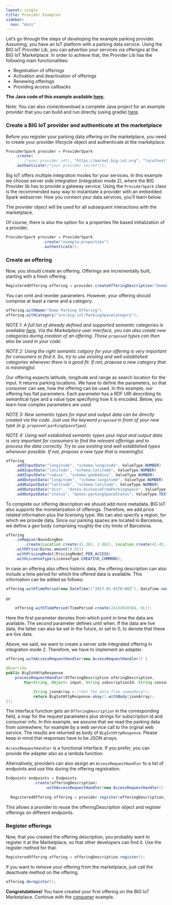 ```yaml
---
layout: single
title: Provider Examples
sidebar: 
  nav: "docs"
---
```


Let’s go through the steps of developing the example parking provider. Assuming, you have an IoT platform with a parking data service. Using the BIG IoT Provider Lib, you can advertise  your services via offerigns at the BIG IoT Marketplace. In order to achieve that, the Provider Lib has the following main functionalities:

* Registration of offerings
* Activation and deactivation of offerings
* Renewing offerings
* Providing access callbacks

**The Java code of this example available [here](https://github.com/BIG-IoT/example-projects/blob/master/java-example-provider/src/main/java/org/bigiot/examples/ExampleProvider.java).** 

Note: You can also clone/download a complete Java project for an example provider that you can build and run directly (using gradle) [here](https://github.com/BIG-IoT/example-projects/tree/master/java-example-provider).  

### Create a BIG IoT provider and authenticate at the marketplace
Before you register your parking data offering on the marketplace, you need to create your provider lifecycle object and authenticate at the marketplace. 

```java
ProviderSpark provider = ProviderSpark
	.create(
		/*your provider id*/, "https://market.big-iot.org", "localhost", 8080)
	.authenticate(/*your provider secret*/);

```

Big IoT offers multiple integration modes for your services. In this example we choose server side integration (integration mode 2), where the BIG Provider lib has to provide a gateway service. Using the `ProviderSpark` class is the recommended easy way to instantiate a provider with an embedded Spark webserver. How you connect your data services, you’ll learn below.

The provider object will be used for all subsequent interactions with the marketplace. 

Of course, there is also the option for a properties file based initialization of a provider.

```java
ProviderSpark provider = ProviderSpark
        		.create("example.properties")
        		.authenticate();
```

### Create an offering
Now, you should create an offering. Offerings are incrementally built, starting with a fresh offering.

```java
RegisteredOffering offering = provider.createOfferingDescription("DemoPark")
```

You can omit and reorder parameters. However, your offering should comprise at least a name and a category.

```java
offering.withName("Demo Parking Offering")
offering.withCategory("urn:big-iot:ParkingSpaceCategory");
```

*NOTE 1: A full list of already defined and supported semantic categories is available [here](https://big-iot.github.io/categories/). Via the Marketplace user interface, you can also create new categories during creation of an offering. Those `proposed` types can then also be used in your code.*

*NOTE 2: Using the right semantic catgory for your offering is very important for consumers to find it. So, try to use existing and well established categories whenever there is a good fit. If not, propose a new category that is meaningful.*

Our offering expects latitude, longitude and range as search location for the input. It returns parking locations. We have to define the parameters, so that consumer can see, how the offering can be used. In this example, our offering has flat parameters. Each parameter has a RDF URI describing its semantical type and a value type specifying how it is encoded. Below, you learn how complex parameters are used.

*NOTE 3: New semantic types for input and output data can be directly created via the code. Just use the keyword `proposed` in front of your new type (e.g. `proposed:parkingSpaceType`).*

*NOTE 4: Using well estabished semantic types your input and output data is very important for consumers to find the relevant offerings and to process the data correctly. Try to use existing and well established types whenever possible. If not, propose a new type that is meaningful.*

```java
offering
	.addInputData("longitude", "schema:longitude", ValueType.NUMBER)
	.addInputData("latitude", "schema:latitude", ValueType.NUMBER)
	.addInputData("radius", "schema:geoRadius", ValueType.NUMBER)
	.addOutputData("longitude", "schema:longitude", ValueType.NUMBER)
	.addOutputData("latitude", "schema:latitude", ValueType.NUMBER)
	.addOutputData("dist", "datex:distanceFromParkingSpace", ValueType.NUMBER)
	.addOutputData("status", "datex:parkingSpaceStatus", ValueType.TEXT);
```

To complete our offering description we should add more metadata. BIG IoT also supports the monetarization of offerings. Therefore, we add price related information plus the licensing type.  We can also specify a region, for which we provide data. Since our parking spaces are located in Barcelona, we define a geo body comprising roughly the city limits of Barcelona.

```java
offering
	.inRegion(BoundingBox
		.create(Location.create(41.361, 2.082), Location.create(41.45, 2.252)))
	.withPrice(Euros.amount(0.02))
	.withPricingModel(PricingModel.PER_ACCESS)
	.withLicenseType(LicenseType.CREATIVE_COMMONS);

```

In case an offering also offers historic data, the offering description can also include a time period for which the offered data is available. This information can be added as follows:

```java
offering.withTimePeriod(new DateTime(("2017-01-01T0:00Z"), DataTime.now());
```

or

```java
	offering.withTimePeriod(TimePeriod.create(24134020384, 0L));
```

Here the first parameter denotes from which point in time the data are available. The second parameter defines until when. If the data are live data, the latter can also be set in the future, or set to 0, to denote that these are live data. 

Above, we said, we want to create a server side integrated offering in integration mode 2. Therefore, we have to implement an adapter. 

```java
offering.withAccessRequestHandler(new AccessRequestHandler() {
						
@Override
public BigIotHttpResponse 
	processRequestHandler(OfferingDescription oferingDescription, 
		Map<String, Object> input, String subscriptionId, String consumerInfo){

			String jsonArray = /*Get the data from somewhere*/;
			return BigIotHttpResponse.okay().withBody(jsonArray);	
});
```

The interface function gets an `OfferingDescription` in the corresponding field, a map for the request parameters plus strings for subscription id and consumer info. In this example, we assume that we read the parking data from somewhere, for example by a web service call to the orginal web service. The results are returned as body of `BigIotHttpResponse`. Please keep in mind that responses have to be JSON arrays.

`AccessRequestHandler` is a functional interface. If you prefer, you can provide the adapter also as a lambda function.

Alternatively, providers can also assign an `AccessRequestHandler` to a list of endpoints and use this during the offering registration. 

```java
Endpoints endpoints = Endpoints
			.create(offeringDescription)
                 .withAccessRequestHandler(new AccessRequestHandler() {/*..*/});
	
  RegisteredOffering offering = provider.register(offeringDescription, endpoints);
```

This allows a provider to reuse the offeringDescription object and register offerings on different endpoints.

### Register offerings
Now, that you created the offering description, you probably want to register it at the Marketplace, so that other developers can find it. Use the register method for that.

```java
RegisteredOffering offering = offeringDescription.register();
```

If you want to remove your offering from the marketplace, just call the deactivate method on the offering.

```java
offering.deregister();
```

**Congratulations!** You have created your first offering on the BIG IoT Marketplace. Continue with the [consumer](../consumerExample) example.